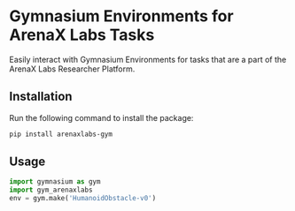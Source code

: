 # Gymnasium Environments for ArenaX Labs Tasks

Easily interact with Gymnasium Environments for tasks that are a part of the ArenaX Labs Researcher Platform.

## Installation
Run the following command to install the package:
```bash
pip install arenaxlabs-gym
```

## Usage
```python
import gymnasium as gym
import gym_arenaxlabs
env = gym.make('HumanoidObstacle-v0')
```